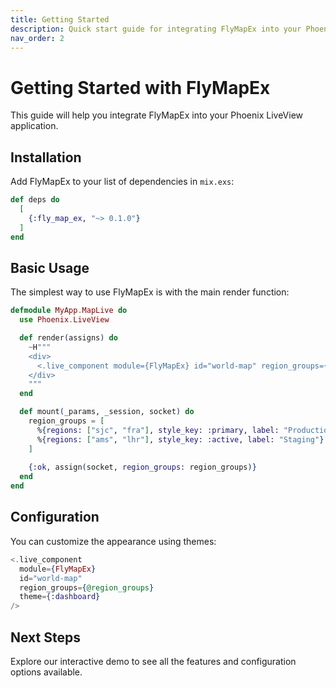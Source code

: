 ```yaml
---
title: Getting Started
description: Quick start guide for integrating FlyMapEx into your Phoenix application
nav_order: 2
---
```


# Getting Started with FlyMapEx

This guide will help you integrate FlyMapEx into your Phoenix LiveView application.

## Installation

Add FlyMapEx to your list of dependencies in `mix.exs`:

```elixir
def deps do
  [
    {:fly_map_ex, "~> 0.1.0"}
  ]
end
```

## Basic Usage

The simplest way to use FlyMapEx is with the main render function:

```elixir
defmodule MyApp.MapLive do
  use Phoenix.LiveView

  def render(assigns) do
    ~H"""
    <div>
      <.live_component module={FlyMapEx} id="world-map" region_groups={@region_groups} />
    </div>
    """
  end

  def mount(_params, _session, socket) do
    region_groups = [
      %{regions: ["sjc", "fra"], style_key: :primary, label: "Production"},
      %{regions: ["ams", "lhr"], style_key: :active, label: "Staging"}
    ]
    
    {:ok, assign(socket, region_groups: region_groups)}
  end
end
```

## Configuration

You can customize the appearance using themes:

```elixir
<.live_component 
  module={FlyMapEx} 
  id="world-map" 
  region_groups={@region_groups}
  theme={:dashboard}
/>
```

## Next Steps

Explore our interactive demo to see all the features and configuration options available.